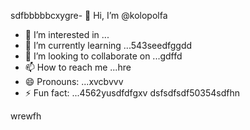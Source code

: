 sdfbbbbbcxygre- 👋 Hi, I’m @kolopolfa
- 👀 I’m interested in ...
- 🌱 I’m currently learning ...543seedfggdd
- 💞️ I’m looking to collaborate on ...gdffd
- 📫 How to reach me ...hre
- 😄 Pronouns: ...xvcbvvv
- ⚡ Fun fact: ...4562yusdfdfgxv
dsfsdfsdf50354sdfhn
<!---bvfv15sdds
kolopolfa/kolopolfa is a ✨ special ✨ repository bdsrwefecause its `README.md` (this file) appears on your GitHub profile.564552
You can click the Preview link to take a look at your changes.543hnjmmjjmkui36363
--->
wrewfh
